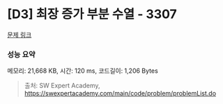# [D3] 최장 증가 부분 수열 - 3307 

[문제 링크](https://swexpertacademy.com/main/code/problem/problemDetail.do?contestProbId=AWBOKg-a6l0DFAWr) 

### 성능 요약

메모리: 21,668 KB, 시간: 120 ms, 코드길이: 1,206 Bytes



> 출처: SW Expert Academy, https://swexpertacademy.com/main/code/problem/problemList.do